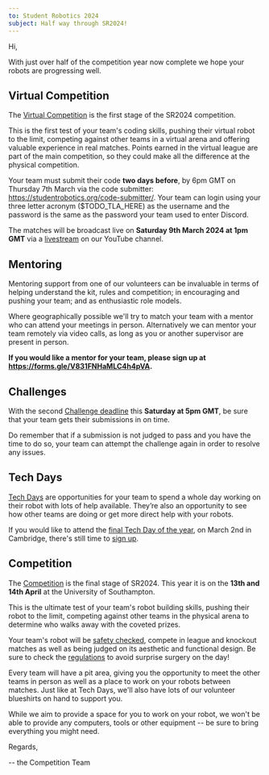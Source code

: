 ```yaml
---
to: Student Robotics 2024
subject: Half way through SR2024!
---
```


Hi,

With just over half of the competition year now complete we hope your robots are progressing well.

## Virtual Competition

The [Virtual Competition][virtual-competition] is the first stage of the SR2024 competition.

This is the first test of your team's coding skills, pushing their virtual robot
to the limit, competing against other teams in a virtual arena and offering
valuable experience in real matches. Points earned in the virtual league are
part of the main competition, so they could make all the difference at the
physical competition.

Your team must submit their code **two days before**, by 6pm GMT on Thursday 7th
March via the code submitter: <https://studentrobotics.org/code-submitter/>.
Your team can login using your three letter acronym ($TODO_TLA_HERE) as the
username and the password is the same as the password your team used to enter
Discord.

The matches will be broadcast live on **Saturday 9th March 2024 at 1pm GMT**
via a [livestream](https://www.youtube.com/watch?v=hlfaQIfLaRg) on our YouTube
channel.

## Mentoring

Mentoring support from one of our volunteers can be invaluable in terms of
helping understand the kit, rules and competition; in encouraging and pushing
your team; and as enthusiastic role models.

Where geographically possible we'll try to match your team with a mentor who can
attend your meetings in person. Alternatively we can mentor your team remotely
via video calls, as long as you or another supervisor are present in person.

**If you would like a mentor for your team, please sign up at <https://forms.gle/V831FNHaMLC4h4pVA>.**

## Challenges

With the second [Challenge deadline][second-challenge] this **Saturday at 5pm GMT**,
be sure that your team gets their submissions in on time.

Do remember that if a submission is not judged to pass and you have the time to
do so, your team can attempt the challenge again in order to resolve any issues.

## Tech Days

[Tech Days][tech-day-101] are opportunities for your team to spend a whole day
working on their robot with lots of help available. They’re also an opportunity
to see how other teams are doing or get more direct help with your robots.

If you would like to attend the [final Tech Day of the year][cambridge-tech-day],
on March 2nd in Cambridge, there's still time to [sign up][tech-day-signup].

## Competition

The [Competition][competition] is the final stage of SR2024. This year it is on
the **13th and 14th April** at the University of Southampton.

This is the ultimate test of your team's robot building skills, pushing their
robot to the limit, competing against other teams in the physical arena to
determine who walks away with the coveted prizes.

Your team's robot will be [safety checked][safety-check], compete in league and
knockout matches as well as being judged on its aesthetic and functional design.
Be sure to check the [regulations][regulations] to avoid surprise surgery on the
day!

Every team will have a pit area, giving you the opportunity to meet the other
teams in person as well as a place to work on your robots between matches. Just
like at Tech Days, we'll also have lots of our volunteer blueshirts on hand to
support you.

While we aim to provide a space for you to work on your robot, we won't be able
to provide any computers, tools or other equipment -- be sure to bring
everything you might need.


Regards,

-- the Competition Team

[tech-day-signup]: https://forms.gle/orwWr8DBkMg2CVTf9
[cambridge-tech-day]: https://studentrobotics.org/events/sr2024/cambridge-tech-day-march/
[tech-day-101]: https://studentrobotics.org/docs/robots_101/tech_days
[second-challenge]: https://studentrobotics.org/events/sr2024/second-challenge-submission-deadline/
[virtual-competition]: https://studentrobotics.org/events/sr2024/virtual-competition/
[competition]: https://studentrobotics.org/events/sr2024/competition/
[safety-check]: https://studentrobotics.org/docs/rules/safety_regulations
[regulations]: https://studentrobotics.org/docs/resources/2024/rulebook.html#regulations
